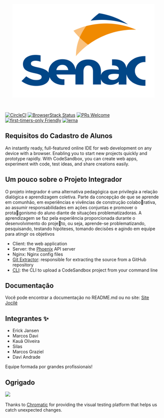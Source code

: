 <p align="center">
  <a href="https://codesandbox.io">
    <img src="senac.jfif" height="300px">
  </a>
</p>

&nbsp;

[![CircleCI](https://circleci.com/gh/codesandbox/codesandbox-client.svg?style=svg)](https://circleci.com/gh/codesandbox/codesandbox-client)
[![BrowserStack Status](https://www.browserstack.com/automate/badge.svg?badge_key=cVJuczlJWUtqWXhIbFN1ZjVQekF4NzNsd3phNEZRaGlWU0pHYVVkdGRFWT0tLXFtTVhaOWRySmN0ZG5QVDNDQ0g5Z0E9PQ==--79fe3eae4f149a400d396c9b12d3988f685785cf)](https://www.browserstack.com/automate/public-build/cVJuczlJWUtqWXhIbFN1ZjVQekF4NzNsd3phNEZRaGlWU0pHYVVkdGRFWT0tLXFtTVhaOWRySmN0ZG5QVDNDQ0g5Z0E9PQ==--79fe3eae4f149a400d396c9b12d3988f685785cf)
[![PRs Welcome](https://img.shields.io/badge/PRs-welcome-brightgreen.svg?style=flat-square)](http://makeapullrequest.com)
[![first-timers-only Friendly](https://img.shields.io/badge/first--timers--only-friendly-blue.svg)](http://www.firsttimersonly.com/)
[![lerna](https://img.shields.io/badge/maintained%20with-lerna-cc00ff.svg)](https://lerna.js.org/)

## Requisitos do Cadastro de Alunos

An instantly ready, full-featured online IDE for web development on any device
with a browser. Enabling you to start new projects quickly and prototype
rapidly. With CodeSandbox, you can create web apps, experiment with code, test
ideas, and share creations easily.

## Um pouco sobre o Projeto Integrador

O projeto integrador é uma alternativa pedagógica que privilegia a 
relação dialógica e aprendizagem coletiva. Parte da concepção de que se 
aprende em comunhão, em experiências e vivências de construção colaborativa, ao assumir responsabilidades em ações conjuntas e promover o protagonismo do aluno diante de situações problematizadoras. A aprendizagem 
se faz pela experiência proporcionada durante o desenvolvimento do projeto, ou seja, aprende-se problematizando, pesquisando, testando hipóteses, 
tomando decisões e agindo em equipe para atingir os objetivos

- Client: the web application
- Server: the [Phoenix](https://github.com/phoenixframework/phoenix) API server
- Nginx: Nginx config files
- [Git Extractor](https://github.com/codesandbox/codesandbox-importers):
  responsible for extracting the source from a GitHub repository
- [CLI](https://github.com/codesandbox/codesandbox-importers/tree/master/packages/cli):
  the CLI to upload a CodeSandbox project from your command line

## Documentação

Você pode encontrar a documentação no README.md ou no site:
[Site Jocilé](https://jocile.com/Programador/Desafios/cadastro+de+alunos/_Desafio+cadastro+de+alunos)

## Integrantes ✨

* Erick Jansen 
* Marcos Davi 
* Kauã Oliveira 
* Silas
* Marcos Graziel
* Davi Andrade

Equipe formada por grandes profissionais!

## Ogrigado

<a href="https://www.chromaticqa.com/"><img src="https://cdn-images-1.medium.com/letterbox/147/36/50/50/1*oHHjTjInDOBxIuYHDY2gFA.png?source=logoAvatar-d7276495b101---37816ec27d7a" width="120"/></a>

Thanks to [Chromatic](https://www.chromaticqa.com/) for providing the visual
testing platform that helps us catch unexpected changes.
